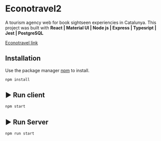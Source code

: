 # Econotravel2

A tourism agency web for book sightseen experiencies in Catalunya.
This project was built with **React | Material UI | Node js | Express | Typesript | Jest | PostgreSQL**

[Econotravel link](https://econotravelgrup4.herokuapp.com/)

## Installation

Use the package manager [npm](https://pip.pypa.io/en/stable/) to install.

```bash
npm install
```

## ▶️ Run client

```bash
npm start
```
## ▶️ Run Server

```bash
npm run start
```
